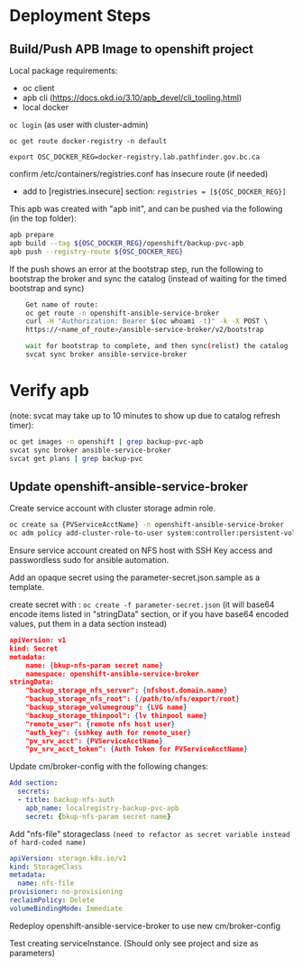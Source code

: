# Deployment Steps

## Build/Push APB Image to openshift project

Local package requirements:

- oc client
- apb cli (https://docs.okd.io/3.10/apb_devel/cli_tooling.html)
- local docker

`oc login` (as user with cluster-admin)

`oc get route docker-registry -n default`

`export OSC_DOCKER_REG=docker-registry.lab.pathfinder.gov.bc.ca`

confirm /etc/containers/registries.conf has insecure route (if needed)

- add to [registries.insecure] section:
  `registries = [${OSC_DOCKER_REG}]`

This apb was created with "apb init", and can be pushed via the following (in the top folder):

``` bash
apb prepare
apb build --tag ${OSC_DOCKER_REG}/openshift/backup-pvc-apb
apb push --registry-route ${OSC_DOCKER_REG}
```

If the push shows an error at the bootstrap step, run the following to bootstrap the broker and sync the catalog (instead of waiting for the timed bootstrap and sync)

``` bash
    Get name of route:
    oc get route -n openshift-ansible-service-broker
    curl -H "Authorization: Bearer $(oc whoami -t)" -k -X POST \
    https://<name_of_route>/ansible-service-broker/v2/bootstrap

    wait for bootstrap to complete, and then sync(relist) the catalog
    svcat sync broker ansible-service-broker
```

# Verify apb

(note: svcat may take up to 10 minutes to show up due to catalog refresh timer):

``` bash
oc get images -n openshift | grep backup-pvc-apb
svcat sync broker ansible-service-broker
svcat get plans | grep backup-pvc
```

## Update openshift-ansible-service-broker

Create service account with cluster storage admin role.

``` bash
oc create sa {PVServiceAcctName} -n openshift-ansible-service-broker
oc adm policy add-cluster-role-to-user system:controller:persistent-volume-binder system:serviceaccount:openshift-ansible-service-broker:{PVServiceAcctName}
```

Ensure service account created on NFS host with SSH Key access and passwordless sudo for ansible automation.

Add an opaque secret using the parameter-secret.json.sample as a template.

create secret with : `oc create -f parameter-secret.json`
(it will base64 encode items listed in "stringData" section, or if you have base64 encoded values, put them in a data section instead)

``` json
apiVersion: v1
kind: Secret
metadata:
    name: {bkup-nfs-param secret name}
    namespace: openshift-ansible-service-broker
stringData:
    "backup_storage_nfs_server": {nfshost.domain.name}
    "backup_storage_nfs_root": {/path/to/nfs/export/root}
    "backup_storage_volumegroup": {LVG name}
    "backup_storage_thinpool": {lv thinpool name}
    "remote_user": {remote nfs host user}
    "auth_key": {sshkey auth for remote_user}
    "pv_srv_acct": {PVServiceAcctName}
    "pv_srv_acct_token": {Auth Token for PVServiceAcctName}
```

Update cm/broker-config with the following changes:

``` yaml
Add section:
  secrets:
  - title: backup-nfs-auth
    apb_name: localregistry-backup-pvc-apb
    secret: {bkup-nfs-param secret name}
```

Add "nfs-file" storageclass
`(need to refactor as secret variable instead of hard-coded name)`

``` yaml
apiVersion: storage.k8s.io/v1
kind: StorageClass
metadata:
  name: nfs-file
provisioner: no-provisioning
reclaimPolicy: Delete
volumeBindingMode: Immediate
```

Redeploy openshift-ansible-service-broker to use new cm/broker-config

Test creating serviceInstance. (Should only see project and size as parameters)
